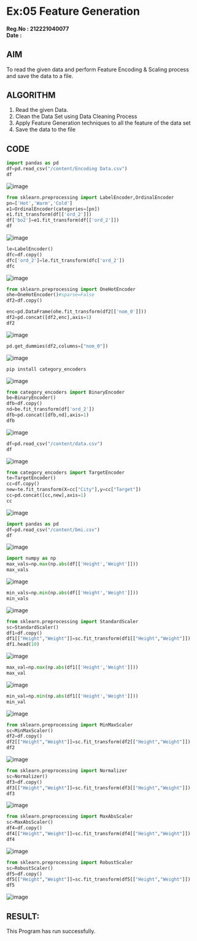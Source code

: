 # Ex:05 Feature Generation
#### Reg.No : 212221040077 <br> Date :
## AIM

To read the given data and perform  Feature Encoding & Scaling process and save the data to a file.

## ALGORITHM

1. Read the given Data.
2. Clean the Data Set using Data Cleaning Process
3. Apply Feature Generation techniques to all the feature of the data set
4. Save the data to the file

## CODE
```py
import pandas as pd
df=pd.read_csv("/content/Encoding Data.csv")
df
```
![image](https://github.com/Pranav-AJ/ODD2023-Datascience-Ex-05/assets/118904526/12c3924e-10f3-4a92-b821-b2c5f1307ef2)

```py
from sklearn.preprocessing import LabelEncoder,OrdinalEncoder
pn=['Hot','Warm','Cold']
e1=OrdinalEncoder(categories=[pn])
e1.fit_transform(df[['ord_2']])
df['bo2']=e1.fit_transform(df[['ord_2']])
df
```
![image](https://github.com/Pranav-AJ/ODD2023-Datascience-Ex-05/assets/118904526/2f939788-54f1-4bc1-95d6-37c6d9feef3a)

```py
le=LabelEncoder()
dfc=df.copy()
dfc['ord_2']=le.fit_transform(dfc['ord_2'])
dfc
```
![image](https://github.com/Pranav-AJ/ODD2023-Datascience-Ex-05/assets/118904526/d7ff6731-f363-4744-8586-7f428f22284e)

```py
from sklearn.preprocessing import OneHotEncoder
ohe=OneHotEncoder()#sparse=False
df2=df.copy()
```
```py
enc=pd.DataFrame(ohe.fit_transform(df2[['nom_0']]))
df2=pd.concat([df2,enc],axis=1)
df2
```
![image](https://github.com/Pranav-AJ/ODD2023-Datascience-Ex-05/assets/118904526/b82a6148-20fc-4c49-94f6-d8e613ef50ac)

```py
pd.get_dummies(df2,columns=["nom_0"])
```
![image](https://github.com/Pranav-AJ/ODD2023-Datascience-Ex-05/assets/118904526/4419eef3-0a17-445c-b658-45bbba387088)

```py
pip install category_encoders
```
![image](https://github.com/Pranav-AJ/ODD2023-Datascience-Ex-05/assets/118904526/67ae0f42-5ff1-453b-9c92-d23da0713146)

```py
from category_encoders import BinaryEncoder
be=BinaryEncoder()
dfb=df.copy()
nd=be.fit_transform(df['ord_2'])
dfb=pd.concat([dfb,nd],axis=1)
dfb
```
![image](https://github.com/Pranav-AJ/ODD2023-Datascience-Ex-05/assets/118904526/e01c93af-e7f7-421e-ba78-9c41fc60e917)

```py
df=pd.read_csv("/content/data.csv")
df
```
![image](https://github.com/Pranav-AJ/ODD2023-Datascience-Ex-05/assets/118904526/de9cc6ff-d4d4-4731-afde-4d6428520640)

```py
from category_encoders import TargetEncoder
te=TargetEncoder()
cc=df.copy()
new=te.fit_transform(X=cc["City"],y=cc["Target"])
cc=pd.concat([cc,new],axis=1)
cc
```
![image](https://github.com/Pranav-AJ/ODD2023-Datascience-Ex-05/assets/118904526/df74d900-a80b-46b8-af9a-0ed052212eab)

```py
import pandas as pd
df=pd.read_csv("/content/bmi.csv")
df
```
![image](https://github.com/Pranav-AJ/ODD2023-Datascience-Ex-05/assets/118904526/84bafc98-fa1f-4611-9a48-7a046f681246)

```py
import numpy as np
max_vals=np.max(np.abs(df[['Height','Weight']]))
max_vals
```
![image](https://github.com/Pranav-AJ/ODD2023-Datascience-Ex-05/assets/118904526/97ebe7d7-31ae-4eb4-995e-365ae1dc4dec)

```py
min_vals=np.min(np.abs(df[['Height','Weight']]))
min_vals
```
![image](https://github.com/Pranav-AJ/ODD2023-Datascience-Ex-05/assets/118904526/277e9a8c-2462-48c1-9431-e7cc491155c3)

```py
from sklearn.preprocessing import StandardScaler
sc=StandardScaler()
df1=df.copy()
df1[["Height","Weight"]]=sc.fit_transform(df1[["Height","Weight"]])
df1.head(10)
```
![image](https://github.com/Pranav-AJ/ODD2023-Datascience-Ex-05/assets/118904526/32e467c5-56e3-4159-8624-5b227f683895)

```py
max_val=np.max(np.abs(df1[['Height','Weight']]))
max_val
```
![image](https://github.com/Pranav-AJ/ODD2023-Datascience-Ex-05/assets/118904526/f1a2ceb5-a902-46e2-9637-31d6b714ed81)

```py
min_val=np.min(np.abs(df1[['Height','Weight']]))
min_val
```
![image](https://github.com/Pranav-AJ/ODD2023-Datascience-Ex-05/assets/118904526/250618a6-1efa-4b9f-829d-2d934600e3ab)

```py
from sklearn.preprocessing import MinMaxScaler
sc=MinMaxScaler()
df2=df.copy()
df2[["Height","Weight"]]=sc.fit_transform(df2[["Height","Weight"]])
df2
```
![image](https://github.com/Pranav-AJ/ODD2023-Datascience-Ex-05/assets/118904526/a230f93a-54be-4d8d-8e98-ad64204aec99)

```py
from sklearn.preprocessing import Normalizer
sc=Normalizer()
df3=df.copy()
df3[["Height","Weight"]]=sc.fit_transform(df3[["Height","Weight"]])
df3
```
![image](https://github.com/Pranav-AJ/ODD2023-Datascience-Ex-05/assets/118904526/a13efa61-fcfb-49e5-ab5a-89628fe5e4cf)

```py
from sklearn.preprocessing import MaxAbsScaler
sc=MaxAbsScaler()
df4=df.copy()
df4[["Height","Weight"]]=sc.fit_transform(df4[["Height","Weight"]])
df4
```
![image](https://github.com/Pranav-AJ/ODD2023-Datascience-Ex-05/assets/118904526/630f9699-8db1-470a-8983-7961cc68ddd5)

```py
from sklearn.preprocessing import RobustScaler
sc=RobustScaler()
df5=df.copy()
df5[["Height","Weight"]]=sc.fit_transform(df5[["Height","Weight"]])
df5
```
![image](https://github.com/Pranav-AJ/ODD2023-Datascience-Ex-05/assets/118904526/9f90beeb-9d1d-41e2-afc8-4e347161504b)

## RESULT:
This Program has run successfully.
